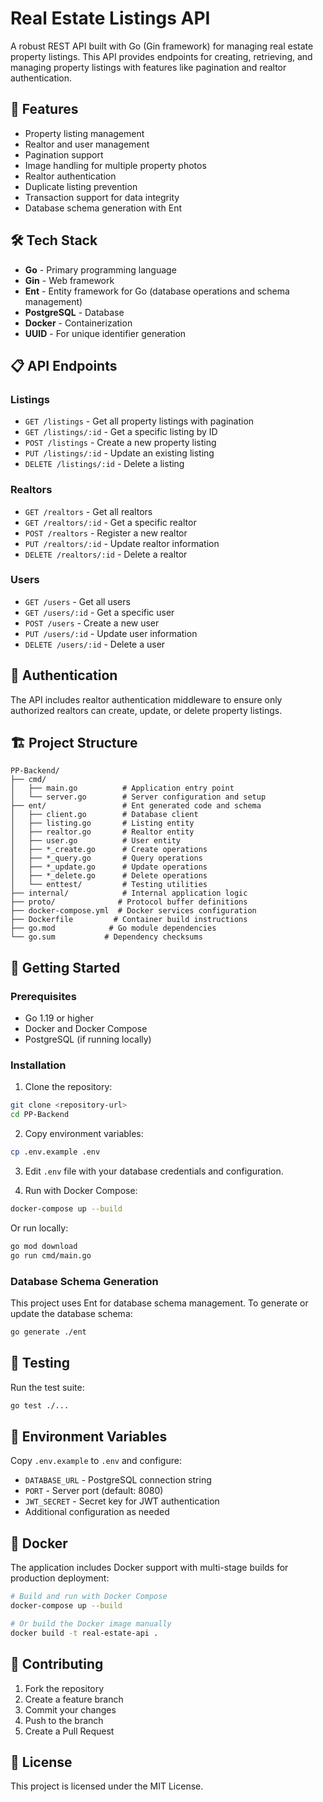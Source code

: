 # Real Estate Listings API

A robust REST API built with Go (Gin framework) for managing real estate property listings. This API provides endpoints for creating, retrieving, and managing property listings with features like pagination and realtor authentication.

## 🚀 Features

- Property listing management
- Realtor and user management
- Pagination support
- Image handling for multiple property photos
- Realtor authentication
- Duplicate listing prevention
- Transaction support for data integrity
- Database schema generation with Ent

## 🛠️ Tech Stack

- **Go** - Primary programming language
- **Gin** - Web framework
- **Ent** - Entity framework for Go (database operations and schema management)
- **PostgreSQL** - Database
- **Docker** - Containerization
- **UUID** - For unique identifier generation

## 📋 API Endpoints

### Listings
- `GET /listings` - Get all property listings with pagination
- `GET /listings/:id` - Get a specific listing by ID
- `POST /listings` - Create a new property listing
- `PUT /listings/:id` - Update an existing listing
- `DELETE /listings/:id` - Delete a listing

### Realtors
- `GET /realtors` - Get all realtors
- `GET /realtors/:id` - Get a specific realtor
- `POST /realtors` - Register a new realtor
- `PUT /realtors/:id` - Update realtor information
- `DELETE /realtors/:id` - Delete a realtor

### Users
- `GET /users` - Get all users
- `GET /users/:id` - Get a specific user
- `POST /users` - Create a new user
- `PUT /users/:id` - Update user information
- `DELETE /users/:id` - Delete a user

## 🔐 Authentication

The API includes realtor authentication middleware to ensure only authorized realtors can create, update, or delete property listings.

## 🏗️ Project Structure

```
PP-Backend/
├── cmd/
│   ├── main.go          # Application entry point
│   └── server.go        # Server configuration and setup
├── ent/                 # Ent generated code and schema
│   ├── client.go        # Database client
│   ├── listing.go       # Listing entity
│   ├── realtor.go       # Realtor entity
│   ├── user.go          # User entity
│   ├── *_create.go      # Create operations
│   ├── *_query.go       # Query operations
│   ├── *_update.go      # Update operations
│   ├── *_delete.go      # Delete operations
│   └── enttest/         # Testing utilities
├── internal/            # Internal application logic
├── proto/              # Protocol buffer definitions
├── docker-compose.yml  # Docker services configuration
├── Dockerfile         # Container build instructions
├── go.mod            # Go module dependencies
└── go.sum           # Dependency checksums
```

## 🚀 Getting Started

### Prerequisites
- Go 1.19 or higher
- Docker and Docker Compose
- PostgreSQL (if running locally)

### Installation

1. Clone the repository:
```bash
git clone <repository-url>
cd PP-Backend
```

2. Copy environment variables:
```bash
cp .env.example .env
```

3. Edit `.env` file with your database credentials and configuration.

4. Run with Docker Compose:
```bash
docker-compose up --build
```

Or run locally:
```bash
go mod download
go run cmd/main.go
```

### Database Schema Generation

This project uses Ent for database schema management. To generate or update the database schema:

```bash
go generate ./ent
```

## 🧪 Testing

Run the test suite:
```bash
go test ./...
```

## 📝 Environment Variables

Copy `.env.example` to `.env` and configure:

- `DATABASE_URL` - PostgreSQL connection string
- `PORT` - Server port (default: 8080)
- `JWT_SECRET` - Secret key for JWT authentication
- Additional configuration as needed

## 🐳 Docker

The application includes Docker support with multi-stage builds for production deployment:

```bash
# Build and run with Docker Compose
docker-compose up --build

# Or build the Docker image manually
docker build -t real-estate-api .
```

## 🤝 Contributing

1. Fork the repository
2. Create a feature branch
3. Commit your changes
4. Push to the branch
5. Create a Pull Request

## 📄 License

This project is licensed under the MIT License.